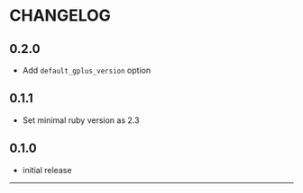 # CHANGELOG

## 0.2.0

* Add `default_gplus_version` option

## 0.1.1

* Set minimal ruby version as 2.3

## 0.1.0

* initial release

- - -